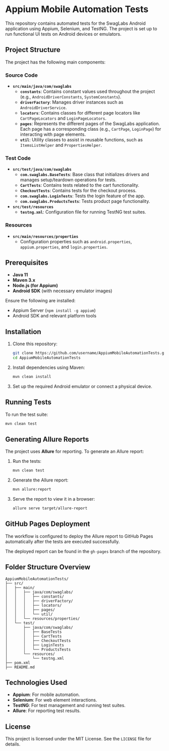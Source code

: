 # Appium Mobile Automation Tests

This repository contains automated tests for the SwagLabs Android application using Appium, Selenium, and TestNG. The project is set up to run functional UI tests on Android devices or emulators.

## Project Structure

The project has the following main components:

### Source Code
- **`src/main/java/com/swaglabs`**
  - **`constants`**: Contains constant values used throughout the project (e.g., `AndroidDriverConstants`, `SystemConstants`).
  - **`driverFactory`**: Manages driver instances such as `AndroidDriverService`.
  - **`locators`**: Contains classes for different page locators like `CartPageLocators` and `LoginPageLocators`.
  - **`pages`**: Represents the different pages of the SwagLabs application. Each page has a corresponding class (e.g., `CartPage`, `LoginPage`) for interacting with page elements.
  - **`util`**: Utility classes to assist in reusable functions, such as `ItemsListHelper` and `PropertiesHelper`.

### Test Code
- **`src/test/java/com/swaglabs`**
  - **`com.swaglabs.BaseTests`**: Base class that initializes drivers and manages setup/teardown operations for tests.
  - **`CartTests`**: Contains tests related to the cart functionality.
  - **`CheckoutTests`**: Contains tests for the checkout process.
  - **`com.swaglabs.LoginTests`**: Tests the login feature of the app.
  - **`com.swaglabs.ProductsTests`**: Tests product page functionality.
- **`src/test/resources`**
  - **`testng.xml`**: Configuration file for running TestNG test suites.

### Resources
- **`src/main/resources/properties`**
  - Configuration properties such as `android.properties`, `appium.properties`, and `login.properties`.

## Prerequisites
- **Java 11**
- **Maven 3.x**
- **Node.js (for Appium)**
- **Android SDK** (with necessary emulator images)

Ensure the following are installed:
- Appium Server (`npm install -g appium`)
- Android SDK and relevant platform tools

## Installation
1. Clone this repository:
   ```sh
   git clone https://github.com/username/AppiumMobileAutomationTests.git
   cd AppiumMobileAutomationTests
   ```

2. Install dependencies using Maven:
   ```sh
   mvn clean install
   ```

3. Set up the required Android emulator or connect a physical device.

## Running Tests

To run the test suite:

```sh
mvn clean test
```

## Generating Allure Reports
The project uses **Allure** for reporting. To generate an Allure report:

1. Run the tests:
   ```sh
   mvn clean test
   ```

2. Generate the Allure report:
   ```sh
   mvn allure:report
   ```

3. Serve the report to view it in a browser:
   ```sh
   allure serve target/allure-report
   ```

## GitHub Pages Deployment
The workflow is configured to deploy the Allure report to GitHub Pages automatically after the tests are executed successfully.

The deployed report can be found in the `gh-pages` branch of the repository.

## Folder Structure Overview
```
AppiumMobileAutomationTests/
├── src/
│   ├── main/
│   │   ├── java/com/swaglabs/
│   │   │   ├── constants/
│   │   │   ├── driverFactory/
│   │   │   ├── locators/
│   │   │   ├── pages/
│   │   │   └── util/
│   │   └── resources/properties/
│   └── test/
│       ├── java/com/swaglabs/
│       │   ├── BaseTests
│       │   ├── CartTests
│       │   ├── CheckoutTests
│       │   ├── LoginTests
│       │   └── ProductsTests
│       └── resources/
│           └── testng.xml
├── pom.xml
├── README.md

```

## Technologies Used
- **Appium**: For mobile automation.
- **Selenium**: For web element interactions.
- **TestNG**: For test management and running test suites.
- **Allure**: For reporting test results.

## License
This project is licensed under the MIT License. See the `LICENSE` file for details.
